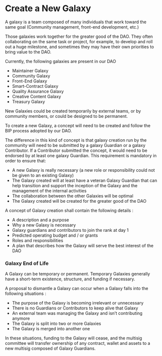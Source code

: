 # Create a New Galaxy

A galaxy is a team composed of many individuals that work toward the same goal (Community management, front-end development, etc.)

Those galaxies work together for the greater good of the DAO. They often collaborating on the same task or project, for example, to develop and roll out a huge milestone, and sometimes they may have their own priorities to bring value to the DAO.

Currently, the following galaxies are present in our DAO

* Maintainer Galaxy
* Community Galaxy
* Front-End Galaxy
* Smart-Contract Galaxy
* Quality Assurance Galaxy
* Creative Content Galaxy
* Treasury Galaxy

New Galaxies could be created temporarily by external teams, or by community members, or could be designed to be permanent.

To create a new Galaxy, a concept will need to be created and follow the BIP process adopted by our DAO.

The difference in this kind of concept is that galaxy creation run by the community will need to be submitted by a galaxy Guardian or a galaxy Contributor. If a Contributor submitted the concept, it would need to be endorsed by at least one galaxy Guardian. This requirement is mandatory in order to ensure that:

* A new Galaxy is really necessary (a new role or responsibility could not be given to an existing Galaxy)
* The Galaxy created will at least have a veteran Galaxy Guardian that can help transition and support the inception of the Galaxy and the management of the internal activities
* The collaboration between the other Galaxies will be optimal
* The Galaxy created will be created for the greater good of the DAO

A concept of Galaxy creation shall contain the following details :

* A description and a purpose
* Why a new Galaxy is necessary
* Galaxy guardians and contributors to join the rank at day 1
* Predicted operating budget and / or grants
* Roles and responsibilities
* A plan that describes how the Galaxy will serve the best interest of the DAO

### Galaxy End of Life <a href="#galaxy-end-of-life-14" id="galaxy-end-of-life-14"></a>

A Galaxy can be temporary or permanent. Temporary Galaxies generally have a short-term existence, structure, and funding if necessary.

A proposal to dismantle a Galaxy can occur when a Galaxy falls into the following situations :

* The purpose of the Galaxy is becoming irrelevant or unnecessary
* There is no Guardians or Contributors to keep alive that Galaxy
* An external team was managing the Galaxy and isn’t contributing anymore
* The Galaxy is split into two or more Galaxies
* The Galaxy is merged into another one

In these situations, funding to the Galaxy will cease, and the multisig committee will transfer ownership of any contract, wallet and assets to a new multisig composed of Galaxy Guardians.
